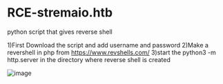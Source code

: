 # RCE-stremaio.htb
python script that gives reverse shell

1)First Download the script and add username and password
2)Make a revershell in php from https://www.revshells.com/ 
3)start the python3 -m http.server in the directory where reverse shell is created

![image](https://github.com/wremad/RCE-stremaio.htb/assets/96777615/70accab5-8413-460d-a6e4-eb56787234f4)


